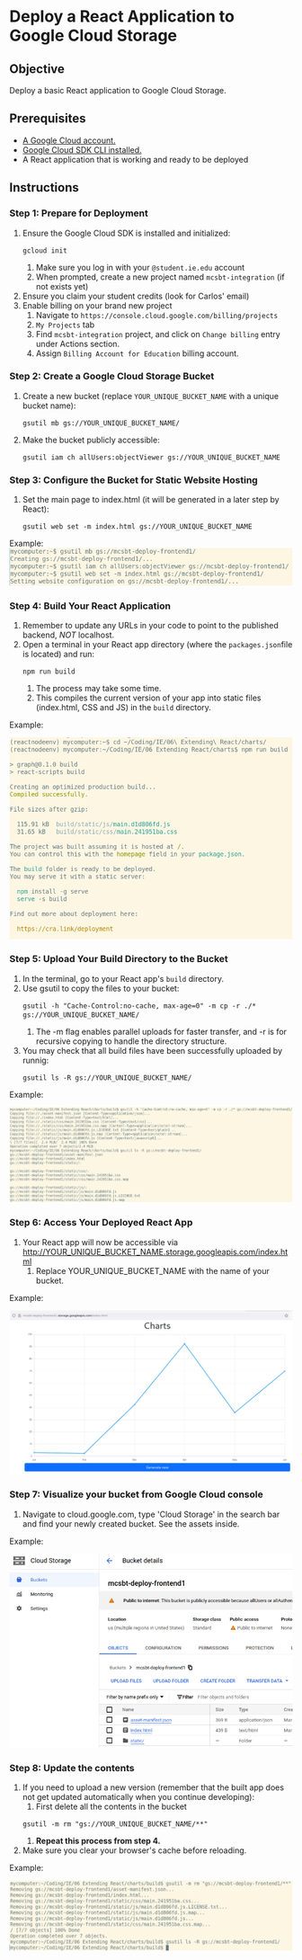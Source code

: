# Deploy a React Application to Google Cloud Storage

## Objective
Deploy a basic React application to Google Cloud Storage.

## Prerequisites
- [A Google Cloud account.](https://cloud.google.com)
- [Google Cloud SDK CLI installed.](https://cloud.google.com/cli?hl=en)
- A React application that is working and ready to be deployed

## Instructions

### Step 1: Prepare for Deployment

1. Ensure the Google Cloud SDK is installed and initialized: 
    ```shell
    gcloud init
    ```
    1. Make sure you log in with your `@student.ie.edu` account
    1. When prompted, create a new project named `mcsbt-integration` (if not exists yet)
1. Ensure you claim your student credits (look for Carlos' email)
1. Enable billing on your brand new project
    1. Navigate to `https://console.cloud.google.com/billing/projects`
    1. `My Projects` tab
    1. Find `mcsbt-integration` project, and click on `Change billing` entry under Actions section.
    1. Assign `Billing Account for Education` billing account.

### Step 2: Create a Google Cloud Storage Bucket
1. Create a new bucket (replace `YOUR_UNIQUE_BUCKET_NAME` with a unique bucket name):
    ```shell
    gsutil mb gs://YOUR_UNIQUE_BUCKET_NAME/
    ```
1. Make the bucket publicly accessible:
    ```shell
    gsutil iam ch allUsers:objectViewer gs://YOUR_UNIQUE_BUCKET_NAME
    ```

### Step 3: Configure the Bucket for Static Website Hosting
1. Set the main page to index.html (it will be generated in a later step by React):
    ```shell
    gsutil web set -m index.html gs://YOUR_UNIQUE_BUCKET_NAME
    ```

Example:
![Screenshot of the bucket configuration](img/front_bucketconfig.png)

### Step 4: Build Your React Application
1. Remember to update any URLs in your code to point to the published backend, *NOT* localhost.
1. Open a terminal in your React app directory (where the `packages.json`file is located) and run:
    ```shell
    npm run build
    ```
    1. The process may take some time.
    1. This compiles the current version of your app into static files (index.html, CSS and JS) in the `build` directory.

Example:

![Screenshot of the build process](img/front_build.png)


### Step 5: Upload Your Build Directory to the Bucket
1. In the terminal, go to your React app's `build` directory.
1. Use gsutil to copy the files to your bucket:
    ```shell
    gsutil -h "Cache-Control:no-cache, max-age=0" -m cp -r ./* gs://YOUR_UNIQUE_BUCKET_NAME/
    ```
    1. The -m flag enables parallel uploads for faster transfer, and -r is for recursive copying to handle the directory structure.
1. You may check that all build files have been successfully uploaded by runnig:
    ```shell
    gsutil ls -R gs://YOUR_UNIQUE_BUCKET_NAME/
    ```

Example:

![Screenshot of the file upload](img/front_upload.png)


### Step 6: Access Your Deployed React App

1. Your React app will now be accessible via http://YOUR_UNIQUE_BUCKET_NAME.storage.googleapis.com/index.html
    1. Replace YOUR_UNIQUE_BUCKET_NAME with the name of your bucket.

Example:

![Screenshot of the deployed frontend](img/front_apponline.png)


### Step 7: Visualize your bucket from Google Cloud console

1. Navigate to cloud.google.com, type 'Cloud Storage' in the search bar and find your newly created bucket. See the assets inside.

Example:

![Screenshot of the Cloud Console](img/front_webconsole.png)


### Step 8: Update the contents

1. If you need to upload a new version (remember that the built app does not get updated automatically when you continue developing):
    1. First delete all the contents in the bucket
    ```shell
    gsutil -m rm "gs://YOUR_UNIQUE_BUCKET_NAME/**"
    ```
    1. **Repeat this process from step 4.**
1. Make sure you clear your browser's cache before reloading.

Example:

![Screenshot of the bucket cleanup](img/front_bucketclear.png)
